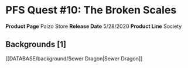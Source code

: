 ﻿---
id: '52'
name: PFS Quest 10. The Broken Scales
rarity: Common
type: Source

---
# PFS Quest #10: The Broken Scales

**Product Page** Paizo Store
**Release Date** 5/28/2020
**Product Line** Society

## Backgrounds [1]

[[DATABASE/background/Sewer Dragon|Sewer Dragon]]